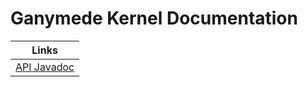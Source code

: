 # Ganymede Kernel Documentation

| Links                    |
|--------------------------|
| [API Javadoc](./api/)    |
